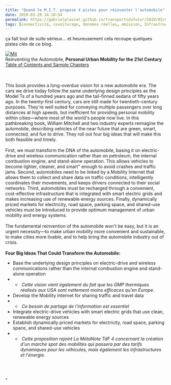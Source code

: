 ```yaml
---
title: "Quand le M.I.T. propose 4 pistes pour réinventer l'automobile"
date: 2010-03-20 14:10:54
permalink: https://gabrielplassat.github.io/transportsdufutur/2010/03/quand-le-mit-propose-4-pistes-pour-reinventer-lautomobile.html
tags: [connectivité, covoiturage, données réelles, emission, Infrastructure, internet, internet des objets, MIT, multimodes, open source, partage de données, partage de la voirie, Service de mobilité, smartgrid, téléphone, TIC, VE, véhicule propre]
---
```


<p>ça fait tout de suite sérieux... et heureusement cela recoupe quelques pistes clés de ce blog.</p> <p style="text-align: justify"><span class="pagetitle"><a href="https://gabrielplassat.github.io/transportsdufutur/wp-content/uploads/sites/6/old/6a0120a66d2ad4970b01310fc08f70970c-pi.jpg" rel="lightbox"><img alt="Mit" border="0" class="asset asset-image at-xid-6a0120a66d2ad4970b01310fc08f70970c " src="/wp-content/uploads/sites/6/old/6a0120a66d2ad4970b01310fc08f70970c-500pi.jpg" title="Mit" /></a> <br /> </span><span class="pagetitle">Reinventing the Automobile, </span><span class="bodycopy"><strong>Personal Urban Mobility for the 21st Century</strong></span><br /><a href="http://mitpress.mit.edu/catalog/item/default.asp?ttype=2&tid=12044&mode=toc" target="_blank">Table of Contents and Sample Chapters</a></p> <p style="text-align: justify"> </p>  <!--more--> <br /><br /><span class="bodycopy">This book provides a long-overdue vision for a new automobile era. The cars we drive today follow the same underlying design principles as the Model Ts of a hundred years ago and the tail-finned sedans of fifty years ago. In the twenty-first century, cars are still made for twentieth-century purposes. They're well suited for conveying multiple passengers over long distances at high speeds, but inefficient for providing personal mobility within cities—where most of the world's people now live. In this pathbreaking book, William Mitchell and two industry experts reimagine the automobile, describing vehicles of the near future that are green, smart, connected, and fun to drive. They roll out four big ideas that will make this both feasible and timely.<br /><br />First, we must transform the DNA of the automobile, basing it on electric-drive and wireless communication rather than on petroleum, the internal combustion engine, and stand-alone operation. This allows vehicles to become lighter, cleaner, and smart" enough to avoid crashes and traffic jams. Second, automobiles need to be linked by a Mobility Internet that allows them to collect and share data on traffic conditions, intelligently coordinates their movements, and keeps drivers connected to their social networks. Third, automobiles must be recharged through a convenient, cost-effective infrastructure that is integrated with smart electric grids and makes increasing use of renewable energy sources. Finally, dynamically priced markets for electricity, road space, parking space, and shared-use vehicles must be introduced to provide optimum management of urban mobility and energy systems. <br /><br />The fundamental reinvention of the automobile won't be easy, but it is an urgent necessity—to make urban mobility more convenient and sustainable, to make cities more livable, and to help bring the automobile industry out of crisis.<br /><br /><strong>Four Big Ideas That Could Transform the Automobile:</strong> <ul> <li> <div style=""text-align: justify"">Base the underlying design principles on electric-drive and wireless communications rather than the internal combustion engine and stand-alone operation </div></li> <li><ul> <li> <div style=""text-align: justify""> <em>Cette vision vient également du fait que les GMP thermiques réalisés aux USA sont nettement moins efficaces qu'en Europe.</em></div></li> </ul> <li> <div style=""text-align: justify"">Develop the Mobility Internet for sharing traffic and travel data	</div></li> <li><ul> <li> <div style=""text-align: justify""> <em>Ce besoin de partage de l'information est essentiel</em>	</div></li> </ul> <li> <div style=""text-align: justify"">Integrate electric-drive vehicles with smart electric grids that use clean, renewable energy sources </div> <li> <div style=""text-align: justify"">Establish dynamically priced markets for electricity, road space, parking space, and shared-use vehicles </div></li> <li><ul> <li> <div style=""text-align: justify""> <em>Cette proposition rejoint La MétaNote TdF 4 concernant la création d'un marché spot des mobilités qui passera par des tarifs dynamiques pour les véhicules, mais également les infrastructures et l'énergie.</em>   </div> </li> </ul> </li></li></li></li></ul> <p style=""text-align: justify""> </p></span>"
